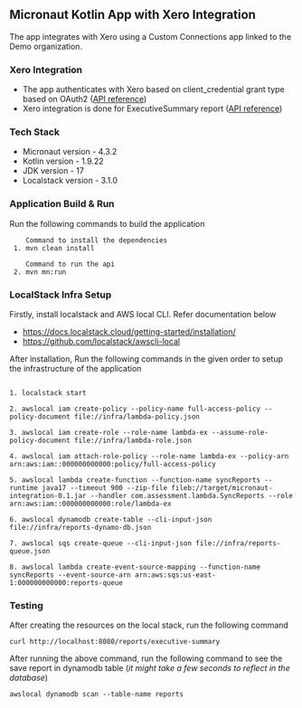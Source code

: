 ## Micronaut Kotlin App with Xero Integration

The app integrates with Xero using a Custom Connections app linked to the Demo organization.

### Xero Integration

- The app authenticates with Xero based on client_credential grant type based on
  OAuth2 ([API reference](https://developer.xero.com/documentation/guides/oauth2/custom-connections))
- Xero integration is done for ExecutiveSummary report ([API
  reference](https://developer.xero.com/documentation/api/accounting/reports/#executive-summary))

### Tech Stack

- Micronaut version - 4.3.2
- Kotlin version - 1.9.22
- JDK version - 17
- Localstack version - 3.1.0

### Application Build & Run

Run the following commands to build the application

```
    Command to install the dependencies
 1. mvn clean install

    Command to run the api
 2. mvn mn:run

```

### LocalStack Infra Setup

Firstly, install localstack and AWS local CLI. Refer documentation below

- https://docs.localstack.cloud/getting-started/installation/
- https://github.com/localstack/awscli-local

After installation, Run the following commands in the given order to setup the infrastructure of the
application

```

1. localstack start

2. awslocal iam create-policy --policy-name full-access-policy --policy-document file://infra/lambda-policy.json

3. awslocal iam create-role --role-name lambda-ex --assume-role-policy-document file://infra/lambda-role.json

4. awslocal iam attach-role-policy --role-name lambda-ex --policy-arn arn:aws:iam::000000000000:policy/full-access-policy

5. awslocal lambda create-function --function-name syncReports --runtime java17 --timeout 900 --zip-file fileb://target/micronaut-integration-0.1.jar --handler com.assessment.lambda.SyncReports --role arn:aws:iam::000000000000:role/lambda-ex

6. awslocal dynamodb create-table --cli-input-json file://infra/reports-dynamo-db.json

7. awslocal sqs create-queue --cli-input-json file://infra/reports-queue.json

8. awslocal lambda create-event-source-mapping --function-name syncReports --event-source-arn arn:aws:sqs:us-east-1:000000000000:reports-queue

```

### Testing

After creating the resources on the local stack, run the following command

```
curl http://localhost:8080/reports/executive-summary
```

After running the above command, run the following command to see the save report in dynamodb table (*it might take a
few
seconds to reflect in the database*)

```
awslocal dynamodb scan --table-name reports
```




